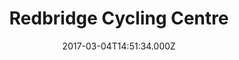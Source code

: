 ---
date: 2017-03-04T14:51:34.000Z
title: Redbridge Cycling Centre
latitude: 51.60599567386989
longitude: 0.11691303295712968
category: checkin
---